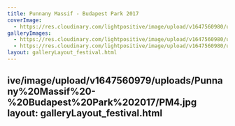 ```yaml
---
title: Punnany Massif - Budapest Park 2017
coverImage:
  - https://res.cloudinary.com/lightpositive/image/upload/v1647560980/uploads/Punnany%20Massif%20-%20Budapest%20Park%202017/PM2.jpg
galleryImages: 
  - https://res.cloudinary.com/lightpositive/image/upload/v1647560980/uploads/Punnany%20Massif%20-%20Budapest%20Park%202017/PM3.jpg
  - https://res.cloudinary.com/lightpositive/image/upload/v1647560980/uploads/Punnany%20Massif%20-%20Budapest%20Park%202017/PM2.jpg
layout: galleryLayout_festival.html
---
```

ive/image/upload/v1647560979/uploads/Punnany%20Massif%20-%20Budapest%20Park%202017/PM4.jpg
layout: galleryLayout_festival.html
---
